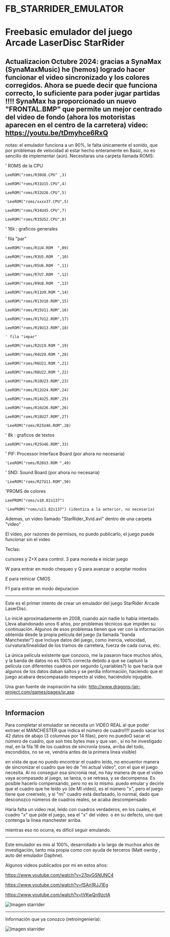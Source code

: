 # FB_STARRIDER_EMULATOR
Freebasic emulador del juego Arcade LaserDisc StarRider
====================================================================

Actualizacion Octubre 2024:
gracias a SynaMax (SynaMaxMusic) he (hemos) logrado hacer funcionar el video sincronizado y los colores corregidos. Ahora se puede decir que funciona correcto, lo suficiente para poder jugar partidas !!!! 
SynaMax ha proporcionado un nuevo "FRONTAL.BMP" que permite un mejor centrado del video de fondo (ahora los motoristas aparecen en el centro de la carretera)
video:
https://youtu.be/tDmyhce6RxQ
-------------------------------------------------------------
notas:
el emulador funciona a un 90%, le falta únicamente el sonido, que por problemas de velocidad al estar hecho enteramente en Basic, no es sencillo de implementar (aún).
Necesitaras una carpeta llamada ROMS:

' ROMS de la CPU

	LeeROM("roms/R30U8.CPU" ,3) 
 
	LeeROM("roms/R31U15.CPU",4) 
 
	LeeROM("roms/R32U26.CPU",5) 
 
  	'LeeROM("roms/xxxx37.CPU",5) 
   
	LeeROM("roms/R34U45.CPU",7) 
 
	LeeROM("roms/R35U52.CPU",8) 


' 16k : graficos generales	

   ' fila "par"
   
	LeeROM("roms/R1U4.ROM  ",09)
 
	LeeROM("roms/R3U5.ROM  ",10)
 
	LeeROM("roms/R5U6.ROM  ",11)
 
	LeeROM("roms/R7U7.ROM  ",12)
 
	LeeROM("roms/R9U8.ROM  ",13)
 
	LeeROM("roms/R11U9.ROM ",14)
 
	LeeROM("roms/R13U10.ROM",15) 	
 
	LeeROM("roms/R15U11.ROM",16) 
 
	LeeROM("roms/R17U12.ROM",17)
 
	LeeROM("roms/R19U13.ROM",18) 
 
	' fila "impar"	
 
	LeeROM("roms/R2U19.ROM ",19)
 
	LeeROM("roms/R4U20.ROM ",20)
 
	LeeROM("roms/R6U21.ROM ",21)
 
	LeeROM("roms/R8U22.ROM ",22)
 
	LeeROM("roms/R10U23.ROM",23)
 
	LeeROM("roms/R12U24.ROM",24)
 
	LeeROM("roms/R14U25.ROM",25)
 
	LeeROM("roms/R16U26.ROM",26)
 
	LeeROM("roms/R18U27.ROM",27)
 
	'LeeROM("roms/R25U46.ROM",28)
 

' 8k : graficos de textos	

	LeeROM("roms/R25U46.ROM",33)
 

' PIF: Processor Interface Board (por ahora no necesaria)

	'LeeROM("roms/R26U3.ROM ",49)
 

' SND: Sound Board (por ahora no necesaria)

	'LeeROM("roms/R27U11.ROM",50)
 

'PROMS de colores

	LeePROM("roms/u10.82s137")
 
	'LeePROM("roms/u11.82s137") (identica a la anterior, no necesaria)
 

 Ademas, un vídeo llamado "StarRider_Xvid.avi" dentro de una carpeta "video" 
 
 El vídeo, por razones de permisos, no puedo publicarlo, el juego puede funcionar sin el video

 Teclas:
 
 cursores y Z+X para control. 3 para moneda e iniciar juego
 
 W para entrar en modo chequeo y Q para avanzar o aceptar modos
 
 E para reinicar CMOS
 
 F1 para entrar en modo depuracion
 
 ----------------------------------------------


Este es el primer intento de crear un emulador del juego StarRider Arcade LaserDisc.

Lo inicié aproximadamente en 2008, cuando aún nadie lo había intentado. Lleva abandonado unos 6 años, por problemas técnicos que impiden su continuación.
Algunos de esos problemas tienen que ver con la información obtenida desde la propia película del juego (la llamada "banda Manchester") que incluye datos del juego, como inercia, velocidad, curvatura/linealidad de los tramos de carretera, fuerza de cada curva, etc.

La única película existente que conzoco, me la pasaron hace muchos años, y la banda de datos no es 100% correcta debido a que se capturó la película con diferentes cuadros por segundo (¿variables?) lo que hacía que algunos de los datos daban saltos y se perdía información, haciendo que el juego acabara descompasado respecto al video, haciéndolo injugable.


Una gran fuente de inspiración ha sido:
http://www.dragons-lair-project.com/games/pages/sr.asp

------------------------------------------
Informacion
--
Para completar el emulador se necesita un VIDEO REAL al que poder extraer el MANCHESTER que indica el número de cuadro!!!!
puedo sacar los 42 datos de abajo (3 columnas por 14 filas), pero no puedoO sacar el número de cuadro, que son tres bytes mas
y que van , si no he investigado mal, en la fila 18 de los cuadros de sincronía (osea, arriba del todo, escondidos, no se ve, vendría antes de la primera línea visible)

en vista de que no puedo encontrar el cuadro leído, no encuentor manera de sincronizar el cuadro que leo de "mi actual vídeo", con el que el juego necesita.
Al no conseguir esa sincronía real, no hay manera de que el video vaya acompasado al juego, se lanza, o se retrasa, y se decompensa.
Es posible hacerlo compensando, pero no es lo mismo. puedo emular y decirle que el cuadro que he leído yo (de MI video), es el número "x", pero el juego tiene que creerselo, y si "mi" cuadro está desfasado, lo normal, dado que desconozco números de cuadros reales, se acaba descompensado

Haría falta un video real, leido con cuadros verdaderos, en los cuales, el cuadro "x" que pide el juego, sea el "x" del video.
o en su defecto, uno que contenga la linea manchester arriba.

mientras eso no ocurra, es difícil seguir emulando.

-------------------------------------------
Este emulador es mio al 100%, desarrollado a lo largo de muchos años de investigación, tanto mia propia como con ayuda de terceros (Matt ownby , auto del emulador Daphne).

Algunos videos publicados por mi en estos años:

https://www.youtube.com/watch?v=27pyGSNUNC4

https://www.youtube.com/watch?v=fSAn1RJJ1Eg

https://www.youtube.com/watch?v=tVKwQn9zctA


![Imagen starrider](https://github.com/jepalza/FB_STARRIDER_EMULATOR/blob/main/fb_starrider.png)

---------------------------------------
Información que ya conozco (retroingeniería):

![Imagen starrider](https://github.com/jepalza/FB_STARRIDER_EMULATOR/blob/main/info/ya_conocidos.png)
